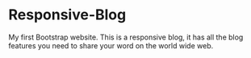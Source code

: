 Responsive-Blog
===============

My first Bootstrap website. This is a responsive blog, it has all the blog features you need to share your word on the world wide web.

